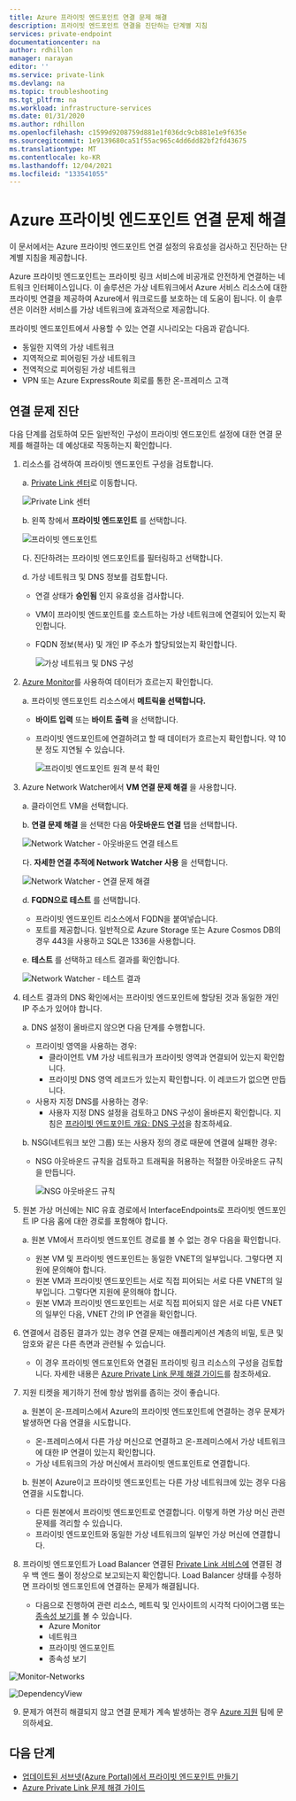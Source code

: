```yaml
---
title: Azure 프라이빗 엔드포인트 연결 문제 해결
description: 프라이빗 엔드포인트 연결을 진단하는 단계별 지침
services: private-endpoint
documentationcenter: na
author: rdhillon
manager: narayan
editor: ''
ms.service: private-link
ms.devlang: na
ms.topic: troubleshooting
ms.tgt_pltfrm: na
ms.workload: infrastructure-services
ms.date: 01/31/2020
ms.author: rdhillon
ms.openlocfilehash: c1599d9208759d881e1f036dc9cb881e1e9f635e
ms.sourcegitcommit: 1e9139680ca51f55ac965c4dd6dd82bf2fd43675
ms.translationtype: MT
ms.contentlocale: ko-KR
ms.lasthandoff: 12/04/2021
ms.locfileid: "133541055"
---
```

# <a name="troubleshoot-azure-private-endpoint-connectivity-problems"></a>Azure 프라이빗 엔드포인트 연결 문제 해결

이 문서에서는 Azure 프라이빗 엔드포인트 연결 설정의 유효성을 검사하고 진단하는 단계별 지침을 제공합니다.

Azure 프라이빗 엔드포인트는 프라이빗 링크 서비스에 비공개로 안전하게 연결하는 네트워크 인터페이스입니다. 이 솔루션은 가상 네트워크에서 Azure 서비스 리소스에 대한 프라이빗 연결을 제공하여 Azure에서 워크로드를 보호하는 데 도움이 됩니다. 이 솔루션은 이러한 서비스를 가상 네트워크에 효과적으로 제공합니다.

프라이빗 엔드포인트에서 사용할 수 있는 연결 시나리오는 다음과 같습니다.

- 동일한 지역의 가상 네트워크
- 지역적으로 피어링된 가상 네트워크
- 전역적으로 피어링된 가상 네트워크
- VPN 또는 Azure ExpressRoute 회로를 통한 온-프레미스 고객

## <a name="diagnose-connectivity-problems"></a>연결 문제 진단 

다음 단계를 검토하여 모든 일반적인 구성이 프라이빗 엔드포인트 설정에 대한 연결 문제를 해결하는 데 예상대로 작동하는지 확인합니다.

1. 리소스를 검색하여 프라이빗 엔드포인트 구성을 검토합니다.

    a. [Private Link 센터](https://ms.portal.azure.com/#blade/Microsoft_Azure_Network/PrivateLinkCenterBlade/overview)로 이동합니다.

      ![Private Link 센터](./media/private-endpoint-tsg/private-link-center.png)

    b. 왼쪽 창에서 **프라이빗 엔드포인트** 를 선택합니다.
    
      ![프라이빗 엔드포인트](./media/private-endpoint-tsg/private-endpoints.png)

    다. 진단하려는 프라이빗 엔드포인트를 필터링하고 선택합니다.

    d. 가상 네트워크 및 DNS 정보를 검토합니다.
     - 연결 상태가 **승인됨** 인지 유효성을 검사합니다.
     - VM이 프라이빗 엔드포인트를 호스트하는 가상 네트워크에 연결되어 있는지 확인합니다.
     - FQDN 정보(복사) 및 개인 IP 주소가 할당되었는지 확인합니다.
    
       ![가상 네트워크 및 DNS 구성](./media/private-endpoint-tsg/vnet-dns-configuration.png)
    
1. [Azure Monitor](../azure-monitor/overview.md)를 사용하여 데이터가 흐르는지 확인합니다.

    a. 프라이빗 엔드포인트 리소스에서 **메트릭을 선택합니다.**
     - **바이트 입력** 또는 **바이트 출력** 을 선택합니다. 
     - 프라이빗 엔드포인트에 연결하려고 할 때 데이터가 흐르는지 확인합니다. 약 10분 정도 지연될 수 있습니다.
    
       ![프라이빗 엔드포인트 원격 분석 확인](./media/private-endpoint-tsg/private-endpoint-monitor.png)

1.  Azure Network Watcher에서 **VM 연결 문제 해결** 을 사용합니다.

    a. 클라이언트 VM을 선택합니다.

    b. **연결 문제 해결** 을 선택한 다음 **아웃바운드 연결** 탭을 선택합니다.
    
      ![Network Watcher - 아웃바운드 연결 테스트](./media/private-endpoint-tsg/network-watcher-outbound-connection.png)
    
    다. **자세한 연결 추적에 Network Watcher 사용** 을 선택합니다.
    
      ![Network Watcher - 연결 문제 해결](./media/private-endpoint-tsg/network-watcher-connection-troubleshoot.png)

    d. **FQDN으로 테스트** 를 선택합니다.
     - 프라이빗 엔드포인트 리소스에서 FQDN을 붙여넣습니다.
     - 포트를 제공합니다. 일반적으로 Azure Storage 또는 Azure Cosmos DB의 경우 443을 사용하고 SQL은 1336을 사용합니다.

    e. **테스트** 를 선택하고 테스트 결과를 확인합니다.
    
      ![Network Watcher - 테스트 결과](./media/private-endpoint-tsg/network-watcher-test-results.png)
    
        
1. 테스트 결과의 DNS 확인에서는 프라이빗 엔드포인트에 할당된 것과 동일한 개인 IP 주소가 있어야 합니다.

    a. DNS 설정이 올바르지 않으면 다음 단계를 수행합니다.
     - 프라이빗 영역을 사용하는 경우: 
       - 클라이언트 VM 가상 네트워크가 프라이빗 영역과 연결되어 있는지 확인합니다.
       - 프라이빗 DNS 영역 레코드가 있는지 확인합니다. 이 레코드가 없으면 만듭니다.
     - 사용자 지정 DNS를 사용하는 경우:
       - 사용자 지정 DNS 설정을 검토하고 DNS 구성이 올바른지 확인합니다.
       지침은 [프라이빗 엔드포인트 개요: DNS 구성](./private-endpoint-overview.md#dns-configuration)을 참조하세요.

    b. NSG(네트워크 보안 그룹) 또는 사용자 정의 경로 때문에 연결에 실패한 경우:
     - NSG 아웃바운드 규칙을 검토하고 트래픽을 허용하는 적절한 아웃바운드 규칙을 만듭니다.
    
       ![NSG 아웃바운드 규칙](./media/private-endpoint-tsg/nsg-outbound-rules.png)

1. 원본 가상 머신에는 NIC 유효 경로에서 InterfaceEndpoints로 프라이빗 엔드포인트 IP 다음 홉에 대한 경로를 포함해야 합니다. 

    a. 원본 VM에서 프라이빗 엔드포인트 경로를 볼 수 없는 경우 다음을 확인합니다. 
     - 원본 VM 및 프라이빗 엔드포인트는 동일한 VNET의 일부입니다. 그렇다면 지원에 문의해야 합니다. 
     - 원본 VM과 프라이빗 엔드포인트는 서로 직접 피어되는 서로 다른 VNET의 일부입니다. 그렇다면 지원에 문의해야 합니다.
     - 원본 VM과 프라이빗 엔드포인트는 서로 직접 피어되지 않은 서로 다른 VNET의 일부인 다음, VNET 간의 IP 연결을 확인합니다.

1. 연결에서 검증된 결과가 있는 경우 연결 문제는 애플리케이션 계층의 비밀, 토큰 및 암호와 같은 다른 측면과 관련될 수 있습니다.
   - 이 경우 프라이빗 엔드포인트와 연결된 프라이빗 링크 리소스의 구성을 검토합니다. 자세한 내용은 [Azure Private Link 문제 해결 가이드](troubleshoot-private-link-connectivity.md)를 참조하세요.
   
1. 지원 티켓을 제기하기 전에 항상 범위를 좁히는 것이 좋습니다. 

    a. 원본이 온-프레미스에서 Azure의 프라이빗 엔드포인트에 연결하는 경우 문제가 발생하면 다음 연결을 시도합니다. 
      - 온-프레미스에서 다른 가상 머신으로 연결하고 온-프레미스에서 가상 네트워크에 대한 IP 연결이 있는지 확인합니다. 
      - 가상 네트워크의 가상 머신에서 프라이빗 엔드포인트로 연결합니다.
      
    b. 원본이 Azure이고 프라이빗 엔드포인트는 다른 가상 네트워크에 있는 경우 다음 연결을 시도합니다. 
      - 다른 원본에서 프라이빗 엔드포인트로 연결합니다. 이렇게 하면 가상 머신 관련 문제를 격리할 수 있습니다. 
      - 프라이빗 엔드포인트와 동일한 가상 네트워크의 일부인 가상 머신에 연결합니다.  

1. 프라이빗 엔드포인트가 Load Balancer 연결된 [Private Link 서비스에](./troubleshoot-private-link-connectivity.md) 연결된 경우 백 엔드 풀이 정상으로 보고되는지 확인합니다. Load Balancer 상태를 수정하면 프라이빗 엔드포인트에 연결하는 문제가 해결됩니다.

    - 다음으로 진행하여 관련 리소스, 메트릭 및 인사이트의 시각적 다이어그램 또는 [종속성 보기를](../azure-monitor/insights/network-insights-overview.md#dependency-view) 볼 수 있습니다.
        - Azure Monitor
        - 네트워크
        - 프라이빗 엔드포인트
        - 종속성 보기 

![Monitor-Networks](https://user-images.githubusercontent.com/20302679/134994620-0660b9e2-e2a3-4233-8953-d3e49b93e2f2.png)

![DependencyView](https://user-images.githubusercontent.com/20302679/134994637-fb8b4a1a-81d5-4723-b1c3-d7bdc72162f3.png)

9. 문제가 여전히 해결되지 않고 연결 문제가 계속 발생하는 경우 [Azure 지원](https://ms.portal.azure.com/#blade/Microsoft_Azure_Support/HelpAndSupportBlade/overview) 팀에 문의하세요.

## <a name="next-steps"></a>다음 단계

 * [업데이트된 서브넷(Azure Portal)에서 프라이빗 엔드포인트 만들기](./create-private-endpoint-portal.md)
 * [Azure Private Link 문제 해결 가이드](troubleshoot-private-link-connectivity.md)
